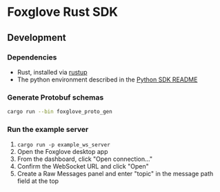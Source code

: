 # Foxglove Rust SDK

## Development

### Dependencies

- Rust, installed via [rustup](https://rustup.rs/)
- The python environment described in the [Python SDK README](../python/foxglove-sdk/README.md)

### Generate Protobuf schemas

```bash
cargo run --bin foxglove_proto_gen
```

### Run the example server

1. `cargo run -p example_ws_server`
2. Open the Foxglove desktop app
3. From the dashboard, click "Open connection..."
4. Confirm the WebSocket URL and click "Open"
5. Create a Raw Messages panel and enter "topic" in the message path field at the top
